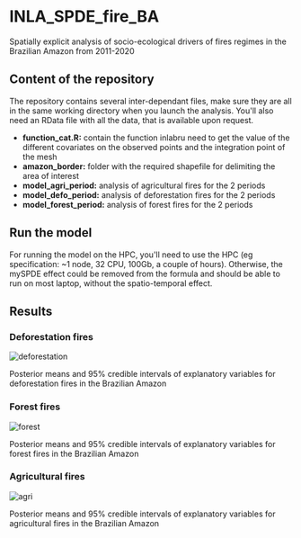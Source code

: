 # INLA_SPDE_fire_BA
Spatially explicit analysis of socio-ecological drivers of fires regimes in the Brazilian Amazon from 2011-2020


## Content of the repository 
The repository contains several inter-dependant files, make sure they are all in the same working directory when you launch the analysis. You'll also need an RData file with all the data, that is available upon request. 

* **function_cat.R:** contain the function inlabru need to get the value of the different covariates on the observed points and the integration point of the mesh 
* **amazon_border:** folder with the required shapefile for delimiting the area of interest 
* **model_agri_period:** analysis of agricultural fires for the 2 periods 
* **model_defo_period:** analysis of deforestation fires for the 2 periods  
* **model_forest_period:** analysis of forest fires for the 2 periods   


## Run the model 
For running the model on the HPC, you'll need to use the HPC (eg specification: ~1 node, 32 CPU, 100Gb, a couple of hours). Otherwise, the mySPDE effect could be removed from the formula and should be able to run on most laptop, without the spatio-temporal effect. 

## Results 

### Deforestation fires 
![deforestation](https://user-images.githubusercontent.com/84012797/210445292-c85eeea2-4ab6-4832-bbec-6bd7cf96684c.png)

Posterior means and 95% credible intervals of explanatory variables for deforestation fires in the Brazilian Amazon

### Forest fires 
![forest](https://user-images.githubusercontent.com/84012797/210445308-289b64ac-0845-4399-ae26-c35a92dbf88b.png)

Posterior means and 95% credible intervals of explanatory variables for forest fires in the Brazilian Amazon

### Agricultural fires 
![agri](https://user-images.githubusercontent.com/84012797/210445337-55083612-c1b8-4b12-965e-35f8f313a318.png)

Posterior means and 95% credible intervals of explanatory variables for agricultural fires in the Brazilian Amazon
